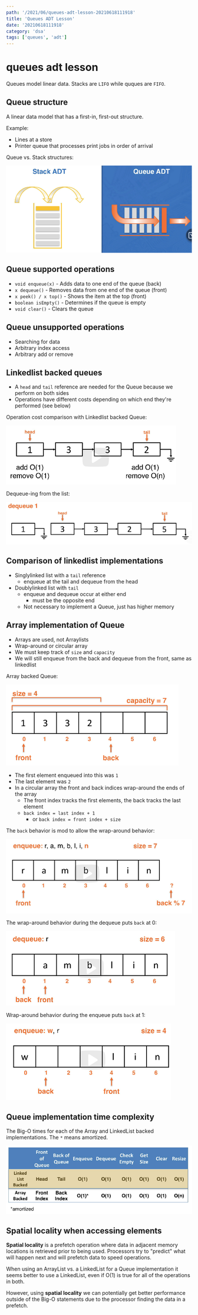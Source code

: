 ```yaml
---
path: '/2021/06/queues-adt-lesson-20210618111918'
title: 'Queues ADT Lesson'
date: '20210618111918'
category: 'dsa'
tags: ['queues', 'adt']
---
```


# queues adt lesson
Queues model linear data. Stacks are `LIFO` while quques are `FIFO`.

## Queue structure
A linear data model that has a first-in, first-out structure.

Example:
* Lines at a store
* Printer queue that processes print jobs in order of arrival

Queue vs. Stack structures:


![Queue vs. stack structure](./20210618112151-img-1.png)


## Queue supported operations
* `void enqueue(x)` - Adds data to one end of the queue (back)
* `x dequeue()` - Removes data from one end of the queue (front)
* `x peek() / x top()` - Shows the item at the top (front)
* `boolean isEmpty()` - Determines if the queue is empty
* `void clear()` - Clears the queue

## Queue unsupported operations
* Searching for data
* Arbitrary index access
* Arbitrary add or remove

## Linkedlist backed queues
* A `head` and `tail` reference are needed for the Queue because we perform on both sides
* Operations have different costs depending on which end they're performed (see below)

Operation cost comparison with Linkedlist backed Queue:


![Linkedlist cost comparison Queue implementation](./20210618112707-img-2.png)

Dequeue-ing from the list:


![Dequeue-ing from the list](./20210618112921-img-3.png)

## Comparison of linkedlist implementations
* Singlylinked list with a `tail` reference
    * enqueue at the tail and dequeue from the head
* Doublylinked list with `tail`
    * enqueue and dequeue occur at either end
        * must be the opposite end
    * Not necessary to implement a Queue, just has higher memory

## Array implementation of Queue
* Arrays are used, not Arraylists
* Wrap-around or circular array
* We must keep track of `size` and `capacity`
* We will still enqueue from the back and dequeue from the front, same as linkedlist

Array backed Queue:


![Array backed queue implementation sample](./20210618113316-img-4.png)

* The first element enqueued into this was `1`
* The last element was `2`
* In a circular array the front and back indices wrap-around the ends of the array
    * The front index tracks the first elements, the back tracks the last element
    * `back index = last index + 1`
        * or `back index = front index + size`

The `back` behavior is mod to allow the wrap-around behavior:


![Array backed queue wrap-around behavior](./20210618113812-img-5.png)

The wrap-around behavior during the dequeue puts `back` at 0:


![Array backed queue wrap-around dequeue](./20210618114006-img-6.png)

Wrap-around behavior during the enqueue puts `back` at 1:


![Array backed queue wrap-around enqueue](./20210618114141-img-7.png)


## Queue implementation time complexity
The Big-O times for each of the Array and LinkedList backed implementations.
The `*` means amortized.


![Amortized Queue implementation times](./20210618114251-img-8.png)

## Spatial locality when accessing elements
**Spatial locality** is a prefetch operation where data in adjacent memory locations
is retrieved prior to being used. Processors try to "predict" what will happen next
and will prefetch data to speed operations.

When using an ArrayList vs. a LinkedList for a Queue implementation it seems better
to use a LinkedList, even if O(1) is true for all of the operations in both.

However, using **spatial locality** we can potentially get better performance
outside of the Big-O statements due to the processor finding the data in a prefetch.

